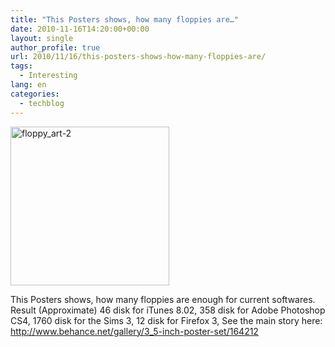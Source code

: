 ```yaml
---
title: "This Posters shows, how many floppies are…"
date: 2010-11-16T14:20:00+00:00
layout: single
author_profile: true
url: 2010/11/16/this-posters-shows-how-many-floppies-are/
tags:
  - Interesting
lang: en
categories: 
  - techblog
---
```

[<img title="floppy_art-2" border="0" alt="floppy_art-2" src="http://lh5.ggpht.com/_vaUVXcmC3OI/TOKMCX1lqII/AAAAAAAADJg/PorgemKTuS0/floppy_art-2_thumb%5B2%5D.jpg?imgmax=800" width="254" height="254" />](http://lh5.ggpht.com/_vaUVXcmC3OI/TOKMATXdaOI/AAAAAAAADJc/O2ybDZLue30/s1600-h/floppy_art-2%5B4%5D.jpg)

This Posters shows, how many floppies are enough for current softwares. Result (Approximate) 46 disk for iTunes 8.02, 358 disk for Adobe Photoshop CS4, 1760 disk for the Sims 3, 12 disk for Firefox 3, See the main story here: <http://www.behance.net/gallery/3_5-inch-poster-set/164212>